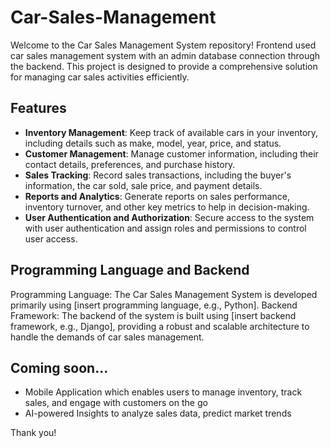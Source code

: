 # Car-Sales-Management
Welcome to the Car Sales Management System repository! 
Frontend used car sales management system with an admin database connection through the backend. This project is designed to provide a comprehensive solution for managing car sales activities efficiently.

## Features

- **Inventory Management**: Keep track of available cars in your inventory, including details such as make, model, year, price, and status.
- **Customer Management**: Manage customer information, including their contact details, preferences, and purchase history.
- **Sales Tracking**: Record sales transactions, including the buyer's information, the car sold, sale price, and payment details.
- **Reports and Analytics**: Generate reports on sales performance, inventory turnover, and other key metrics to help in decision-making.
- **User Authentication and Authorization**: Secure access to the system with user authentication and assign roles and permissions to control user access.

## Programming Language and Backend

Programming Language: The Car Sales Management System is developed primarily using [insert programming language, e.g., Python].
Backend Framework: The backend of the system is built using [insert backend framework, e.g., Django], providing a robust and scalable architecture to handle the demands of car sales management.

## Coming soon...

- Mobile Application which enables users to manage inventory, track sales, and engage with customers on the go
- AI-powered Insights to analyze sales data, predict market trends

Thank you!
